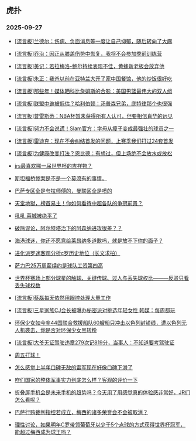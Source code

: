 ## 虎扑 
### 2025-09-27

+ [[流言板]兰德尔：伤病、负面消息等一度让自己抑郁，随后转向了大麻](https://bbs.hupu.com/634955738.html)

+ [[流言板]乔治：因正从膝盖伤势中恢复，我将不会参加季前训练营](https://bbs.hupu.com/634956954.html)

+ [[流言板]美记：若拉梅洛-鲍尔持续表现不佳，黄蜂新老板会放弃他](https://bbs.hupu.com/634955791.html)

+ [[流言板]朱正：我爸以前在亚特兰大开了家中国餐馆，他的炒饭很好吃](https://bbs.hupu.com/634953046.html)

+ [[流言板]那些年！媒体晒科比詹姆斯的合影：美国男篮最伟大的双人组](https://bbs.hupu.com/634954058.html)

+ [[流言板]联盟中谁被低估？哈利伯顿：汤普森兄弟，底特律那个也很强](https://bbs.hupu.com/634953165.html)

+ [[流言板]普雷斯蒂：NBA杯暂未获得所有人认可，但要相信肖华的远见](https://bbs.hupu.com/634954461.html)

+ [[流言板]努力不会说谎！Slam官方：字母从瘦子变成最强壮的球员之一](https://bbs.hupu.com/634954688.html)

+ [[流言板]雷迪克：现在不会纠结首发的问题，上赛季我们打过24套首发](https://bbs.hupu.com/634954382.html)

+ [[流言板]为健康改变打法？恩比德：有想过，但上场绝不会放水或放松](https://bbs.hupu.com/634956860.html)

+ [jrs最喜欢哪一届世界杯的吉祥物？](https://bbs.hupu.com/634950345.html)

+ [斯坦福桥惨案是不是一个莫须有的事情。](https://bbs.hupu.com/634951562.html)

+ [巴萨专区全是夸拉师傅的，曼联区全是喷的](https://bbs.hupu.com/634951691.html)

+ [天堂地狱，榜首易主！你如何看待中超各队的争冠前景？](https://bbs.hupu.com/634956442.html)

+ [吼吼 蓉城被绝平了](https://bbs.hupu.com/634956111.html)

+ [破除谬论，阿尔特塔治下的阿森纳进攻很差？？](https://bbs.hupu.com/634950427.html)

+ [海港球迷，你还不愿意给莱昂纳多道歉吗，就是放不下你的面子？](https://bbs.hupu.com/634956032.html)

+ [进化派罗迷客观分析c罗历史地位（长文求拍）](https://bbs.hupu.com/634952889.html)

+ [萨力巴25万周薪续约是球队工资第四高](https://bbs.hupu.com/634949845.html)

+ [世界杯赛场上部分球星的触球、关键传球、过人与丢失球权比———反驳只看丢失球权数](https://bbs.hupu.com/634951165.html)

+ [[流言板]蔡磊每天依然用眼控处理大量工作](https://bbs.hupu.com/634953205.html)

+ [[流言板]三星家族CJ会长被曝办秘密派对挑选年轻女性 韩媒：每周都玩](https://bbs.hupu.com/634953027.html)

+ [环保少女如今率44国联合救援船队60艘船只冲击以色列封锁线，遭以色列无人机袭击，你是否对环保少女黑转粉](https://bbs.hupu.com/634954745.html)

+ [[流言板]大爷无证驾驶违章279次记819分，当事人：不知道要考驾驶证](https://bbs.hupu.com/634953153.html)

+ [周五打球！](https://bbs.hupu.com/634954439.html)

+ [怎么感觉上半年口碑无敌的雷军现在好像口碑下滑了](https://bbs.hupu.com/634954928.html)

+ [咋们国家的整体军事实力到底怎么样？客观的评价一下](https://bbs.hupu.com/634956028.html)

+ [折叠屏手机会是未来手机的趋势吗？今天用了用感觉真的体验感非常好，JR们怎么看呢？](https://bbs.hupu.com/634953210.html)

+ [巴萨行贿裁判指控若成立，梅西的诸多荣誉会不会被取消？](https://bbs.hupu.com/634955744.html)

+ [理性讨论，如果明年C罗带领葡萄牙以少于5个点球的方式获得世界杯冠军，能超过梅西成为球王吗？](https://bbs.hupu.com/634954246.html)

